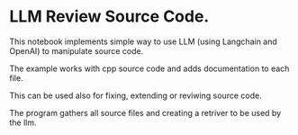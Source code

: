 # LLM Review Source Code.

This notebook implements simple way to use LLM (using Langchain and OpenAI) to manipulate source code.

The example works with cpp source code and adds documentation to each file.

This can be used also for fixing, extending or reviwing source code.

The program gathers all source files and creating a retriver to be used by the llm.